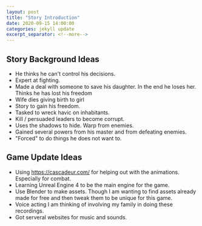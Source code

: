 ```yaml
---
layout: post
title: "Story Introduction"
date: 2020-09-15 14:00:00
categories: jekyll update
excerpt_separator: <!--more-->
---
```

## Story Background Ideas
- He thinks he can't control his decisions.
- Expert at fighting.
- Made a deal with someone to save his daughter. In the end he loses her. Thinks he has lost his freedom
- Wife dies giving birth to girl 
- Story to gain his freedom.
- Tasked to wreck havic on inhabitants.
- Kill / persuaded leaders to become corrupt.
- Uses the shadows to hide. Warp from enemies.
- Gained several powers from his master and from defeating enemies.
- "Forced" to do things he does not want to.

<!--more-->
## Game Update Ideas
- Using https://cascadeur.com/ for helping out with the animations. Especially for combat.
- Learning Unreal Engine 4 to be the main engine for the game.
- Use Blender to make assets. Though I am wanting to find assets already made for free and then tweak them to be unique for this game.
- Voice acting I am thinking of involving my family in doing these recordings.
- Got serveral websites for music and sounds. 